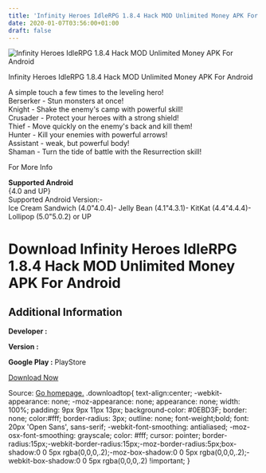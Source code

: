 ```yaml
---
title: 'Infinity Heroes IdleRPG 1.8.4 Hack MOD Unlimited Money APK For Android'
date: 2020-01-07T03:56:00+01:00
draft: false
---
```


![Infinity Heroes IdleRPG 1.8.4 Hack MOD Unlimited Money APK For Android](https://i0.wp.com/apkhome.net/wp-content/uploads/2017/05/Infinity-Heroes-IdleRPG-1.8.4.png "Infinity Heroes IdleRPG 1.8.4 Hack MOD Unlimited Money APK For Android")

  

Infinity Heroes IdleRPG 1.8.4 Hack MOD Unlimited Money APK For Android

A simple touch a few times to the leveling hero!  
Berserker - Stun monsters at once!  
Knight - Shake the enemy's camp with powerful skill!  
Crusader - Protect your heroes with a strong shield!  
Thief - Move quickly on the enemy's back and kill them!  
Hunter - Kill your enemies with powerful arrows!  
Assistant - weak, but powerful body!  
Shaman - Turn the tide of battle with the Resurrection skill!

For More Info

**Supported Android**  
{4.0 and UP}  
Supported Android Version:-  
Ice Cream Sandwich (4.0"4.0.4)- Jelly Bean (4.1"4.3.1)- KitKat (4.4"4.4.4)- Lollipop (5.0"5.0.2) or UP

Download Infinity Heroes IdleRPG 1.8.4 Hack MOD Unlimited Money APK For Android
===============================================================================

Additional Information
----------------------

**Developer :**

**Version :**

**Google Play :** PlayStore

  

[Download Now](https://store4app.co/post/infinity-heroes-idlerpg-1-8-4-hack-mod-unlimited-money-apk-for-android_1573671908)

  
Source: [Go homepage.](https://store4app.co/post/infinity-heroes-idlerpg-1-8-4-hack-mod-unlimited-money-apk-for-android_1573671908) .downloadtop{ text-align:center; -webkit-appearance: none; -moz-appearance: none; appearance: none; width: 100%; padding: 9px 9px 11px 13px; background-color: #0EBD3F; border: none; color:#fff; border-radius: 3px; outline: none; font-weight;bold; font: 20px 'Open Sans', sans-serif; -webkit-font-smoothing: antialiased; -moz-osx-font-smoothing: grayscale; color: #fff; cursor: pointer; border-radius:15px;-webkit-border-radius:15px;-moz-border-radius:5px;box-shadow:0 0 5px rgba(0,0,0,.2);-moz-box-shadow:0 0 5px rgba(0,0,0,.2);-webkit-box-shadow:0 0 5px rgba(0,0,0,.2) !important; }